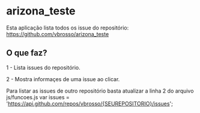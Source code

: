 # arizona_teste

Esta aplicação lista todos os issue do repositório: https://github.com/vbrosso/arizona_teste


## O que faz?
1 - Lista issues do repositório.

2 - Mostra informaçes de uma issue ao clicar.




Para listar as issues de outro repositório basta atualizar a linha 2 do arquivo js/funcoes.js
var issues = 'https://api.github.com/repos/vbrosso/{SEUREPOSITORIO}/issues';